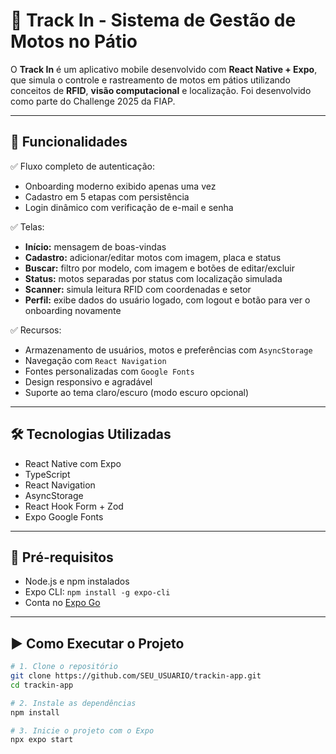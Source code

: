 # 📱 Track In - Sistema de Gestão de Motos no Pátio

O **Track In** é um aplicativo mobile desenvolvido com **React Native + Expo**, que simula o controle e rastreamento de motos em pátios utilizando conceitos de **RFID**, **visão computacional** e localização. Foi desenvolvido como parte do Challenge 2025 da FIAP.

---

## 🎯 Funcionalidades

✅ Fluxo completo de autenticação:
- Onboarding moderno exibido apenas uma vez
- Cadastro em 5 etapas com persistência
- Login dinâmico com verificação de e-mail e senha

✅ Telas:
- **Início:** mensagem de boas-vindas
- **Cadastro:** adicionar/editar motos com imagem, placa e status
- **Buscar:** filtro por modelo, com imagem e botões de editar/excluir
- **Status:** motos separadas por status com localização simulada
- **Scanner:** simula leitura RFID com coordenadas e setor
- **Perfil:** exibe dados do usuário logado, com logout e botão para ver o onboarding novamente

✅ Recursos:
- Armazenamento de usuários, motos e preferências com `AsyncStorage`
- Navegação com `React Navigation`
- Fontes personalizadas com `Google Fonts`
- Design responsivo e agradável
- Suporte ao tema claro/escuro (modo escuro opcional)

---

## 🛠 Tecnologias Utilizadas

- React Native com Expo
- TypeScript
- React Navigation
- AsyncStorage
- React Hook Form + Zod
- Expo Google Fonts

---

## 🧪 Pré-requisitos

- Node.js e npm instalados
- Expo CLI: `npm install -g expo-cli`
- Conta no [Expo Go](https://expo.dev)

---

## ▶️ Como Executar o Projeto

```bash
# 1. Clone o repositório
git clone https://github.com/SEU_USUARIO/trackin-app.git
cd trackin-app

# 2. Instale as dependências
npm install

# 3. Inicie o projeto com o Expo
npx expo start
